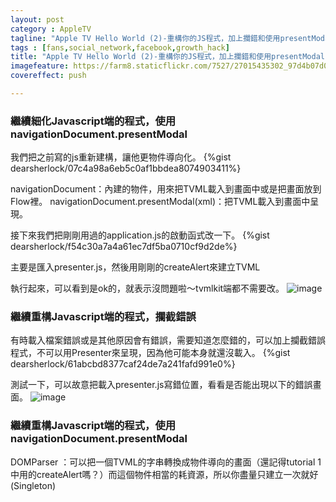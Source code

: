 ```yaml
---
layout: post
category : AppleTV
tagline: "Apple TV Hello World (2)-重構你的JS程式，加上攔錯和使用presentModal"
tags : [fans,social_network,facebook,growth_hack]
title: "Apple TV Hello World (2)-重構你的JS程式，加上攔錯和使用presentModal"
imagefeature: https://farm8.staticflickr.com/7527/27015435302_97d4b07d0f_o.jpg
covereffect: push

---
```


### 繼續細化Javascript端的程式，使用navigationDocument.presentModal

我們把之前寫的js重新建構，讓他更物件導向化。
{%gist dearsherlock/07c4a98a6eb5c0af1bbdea8074903411%}


navigationDocument：內建的物件，用來把TVML載入到畫面中或是把畫面放到Flow裡。
navigationDocument.presentModal(xml)：把TVML載入到畫面中呈現。

接下來我們把剛剛用過的application.js的啟動函式改一下。
{%gist dearsherlock/f54c30a7a4a61ec7df5ba0710cf9d2de%}

主要是匯入presenter.js，然後用剛剛的createAlert來建立TVML

執行起來，可以看到是ok的，就表示沒問題啦～tvmlkit端都不需要改。
![image](https://farm8.staticflickr.com/7489/27112155015_2f74f4ffd2_o.png)


### 繼續重構Javascript端的程式，攔截錯誤
有時載入檔案錯誤或是其他原因會有錯誤，需要知道怎麼錯的，可以加上攔截錯誤程式，不可以用Presenter來呈現，因為他可能本身就還沒載入。
{%gist dearsherlock/61abcbd8377caf24de7a241fafd991e0%}

測試一下，可以故意把載入presenter.js寫錯位置，看看是否能出現以下的錯誤畫面。
![image](https://farm8.staticflickr.com/7748/27078960746_ec143210e9_o.png)


### 繼續重構Javascript端的程式，使用navigationDocument.presentModal

DOMParser ：可以把一個TVML的字串轉換成物件導向的畫面（還記得tutorial 1中用的createAlert嗎？）而這個物件相當的耗資源，所以你盡量只建立一次就好(Singleton)